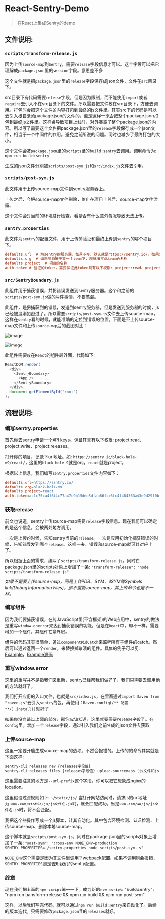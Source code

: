 # React-Sentry-Demo

> 在React上集成Sentry的demo

## 文件说明:

### `scripts/transform-release.js`

因为上传`source-map`到`Sentry`，需要`release`字段信息才可以。这个字段可以把它理解成`package.json`里的`version`字段。意思差不多

这个文件就是把`package.json`里的`release`字段保存成json文件，文件在`src`目录下。

src目录下有代码需要`release`字段，但是因为限制，而不能使用`import`或者`require`去引入不在src目录下的文件。所以需要把文件放在src目录下，方便去调用。打包时会把这个文件的内容打包到最终的js文件里。其实src下的代码是可以去引入根目录的package.json的文件的，但是这样一来会把整个package.json打包到最终js文件里。这样会导致项目上线时，对外暴露了整个package.json的内容。所以写了需要这个文件把package.json里的`release`字段保存成一个json文件，相当于一个中间件的作用。避免之前所说的问题。同时也减少了最终打包的大小。

这个文件会被`package.json`里的`scripts`里的`build:sentry`去调用。调用命令为: `npm run build:sentry`

生成的json文件分别被`scripts/post-sym.js`和`src/index.js`文件去引用。

### `scripts/post-sym.js`

此文件用于上传source-map文件到sentry服务器上。

上传之后，会把source-map文件删除，防止在项目上线后，source-map文件泄露。

这个文件会对当前的环境进行检查，看是否有什么意外情况导致无法上传。

### `sentry.properties`

此文件为`sentry`的配置文件，用于上传的验证和最终上传到`sentry`的哪个项目下。

```ini
defaults.url  # 为sentry的服务器，如果不写，默认就是https://sentry.io/。如果公司内网有搭建此项目，这里把地址更换下就好。
defaults.org  # 如果项目属于某一个team下，那就填写此team的名称
defaults.project  # 项目的名称
auth.token # 验证的token，需要保证此token具有以下权限: project:read、project:write、project:releases
```

### `src/SentryBoundary.js`

此组件用于捕获错误，并把错误发送到sentry服务器。这个和之前的`scripts/post-sym.js`做的两件事情，不要搞混。

此组件，是把捕获到的错误，发送到sentry服务器，但是发送到服务器的时候，js已经被混淆加密过了。所以需要`scripts/post-sym.js`文件去上传source-map，这样在`sentry`看的时候，就能准确的定位到错误的位置。下面是不上传source-map文件和上传`source-map`后的截图对比：

![image](https://user-images.githubusercontent.com/8198408/43457174-9945b152-94f8-11e8-9aca-e8ab4069444f.png)

![image](https://user-images.githubusercontent.com/8198408/43457143-823175d2-94f8-11e8-8140-f4e04708ad7e.png)

此组件需要放在`React`的组件最外面，代码如下:

```javascript
ReactDOM.render(
  <div>
    <SentryBoundary>
      <App />
    </SentryBoundary>
  </div>,
  document.getElementById("root")
);
```

## 流程说明:

### 编写sentry.properties

首先你去sentry申请一个[API keys](https://sentry.io/settings/account/api/auth-tokens/)。保证其具有以下权限: project:read、project:write、project:releases。

打开你的项目，记录下url地址。如: `https://sentry.io/black-hole-m9/react/`，这里的`black-hole-9`就是org，`react`就是project。

根据以上信息，我们编写`sentry.properties`文件内容如下：

```ini
defaults.url=https://sentry.io/
defaults.org=black-hole-m9
defaults.project=react
auth.token=ac1c75ca4f6b4c77a47c9b15dee8dfab86fce6fc4f484363a63e9d29f0bf6572
```

### 获取release

前文也说道，sentry上传source-map需要`release`字段信息。现在我们可以确定的是这个信息，会被两处地方调用。

一次是上传的时候，告知sentry当前的`release`。一次是应用初始化捕获错误的时候，告知错误发到哪个`release`。这样一来，错误和source-map就可以对应上了。

所以根据上面的需求，编写了`scripts/transform-release.js`。同时在package.json里的scripts对象上增加了一条: `"transform-release": "node scripts/transform-release.js"`

*如果不是要上传source-map，而是上传PDB、SYM、dSYM等Symbols link(Debug Information Files)，那不需要source-map，其上传命令也是不一样。*

### 编写组件

因为我们要捕获错误，在纯JavaScript里(不含框架)的Web应用中，sentry的做法是重写`window.onerror`来达到捕获错误的功能，但是在`React`中，却不一样。需要增加一个组件，其组件在最外层。

组件的代码其实很简单，通过`componentDidCatch`来监听所有子组件的catch。然后可以通过返回一个`render`，来替换掉崩溃的组件。具体的例子可以见: [Example](https://wiggly-power.glitch.me/)，[Example源码](https://glitch.com/edit/#!/wiggly-power)

### 重写window.error

这里的重写并不是指我们来重新，sentry已经帮我们做好了，我们只需要去调用他的方法就好了。

我们打开应用的入口文件，也就是`src/index.js`，在里面通过`import Raven from "raven-js"`去引入`sentry`的包，再使用：`Raven.config(/** 配置 **/).install()`就好了

如果你没有跳过上面的部分，那你应该知道，这里就要需要`release`字段了。在`config`里，增加一个`release`字段，通过引入我们之前生成的json文件去获取

### 上传source-map

这里一定要开启生成source-map的选项。不然会报错的。上传的的命令其实就是下面这样:

```sh
sentry-cli releases new {releases字段值}
sentry-cli releases files {releases字段值} upload-sourcemaps {js文件和js.map所在目录。如果没有找到，sentry会遍历其子目录} --url-prefix '~/{过滤规则}'`;
```

这里需要注意的地方是`--url-prefix`这个字段，你可以把它想象成nginx的location。

这里假设过滤规则如下: `~/static/js/` 当打开网站访问时，请求js的url地址为:`xxx.com/static/js/js文件名.js`时，就会匹配成功，当是`xxx.com/aa/js/js文件名.js`时，将不会匹配。

我把这个些操作写成一个js脚本，让其自动化。其中包含环境检测、认证检测、上传source-map、删除本地source-map。

这个脚本就是`srcipts/post-sym.js`，同时在package.json里的scripts对象上增加了一条:
 `"post-sym": "cross-env NODE_ENV=production SENTRY_PROPERTIES=./sentry.properties node scripts/post-sym.js"`

 `NODE_ENV`这个需要是因为其文件里调用了webpack配置，如果不调用则会报错，`SENTRY_PROPERTIES`则是告知我们的sentry配置。

 ### 终章

 现在我们把上面的`npm script`统一一下，成为新的`npm script`: "build:sentry": "npm run transform-release && npm run build && npm run post-sym"

 这样，以后我们写完代码，就可以通过`npm run build:sentry`来自动化了。后续的版本迭代，只需要修改`package.json`里的`releases`就好。